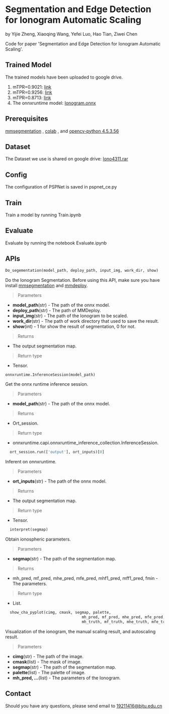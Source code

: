 # Segmentation and Edge Detection for Ionogram Automatic Scaling
by Yijie Zheng, Xiaoqing Wang, Yefei Luo, Hao Tian, Ziwei Chen 

Code for paper 'Segmentation and Edge Detection for Ionogram Automatic Scaling'.
## Trained Model
The trained models have been uploaded to google drive.
1. mTPR=0.9021: [link](https://drive.google.com/file/d/1-0__f4pK5-wvBfFB0XFOB0d13N9Gyh2k/view?usp=sharing)
2. mTPR=0.9256: [link](https://drive.google.com/file/d/1-BF3YO9QeT1SmhDjHjvWOmyNnLP-hKDL/view?usp=sharing)
3. mTPR=0.8713: [link](https://drive.google.com/file/d/1-4Dgu8Ff5CijDMJFwRf89c2XAEfukTlp/view?usp=sharing)
4. The onnxruntime model: [Ionogram.onnx](https://drive.google.com/file/d/1FHzDqeDSI2w9hBmtRwL9NKWW9ciFXtQM/view?usp=sharing)
## Prerequisites
[mmsegmentation](https://github.com/open-mmlab/mmsegmentation) , [colab](https://colab.research.google.com/) , and [opencv-python 4.5.3.56](https://opencv.org) 
## Dataset
The Dataset we use is shared on google drive: [Iono4311.rar](https://drive.google.com/file/d/1MZUonB6E0o7lq_NndI-F3PEVkQH3C8pz/view?usp=sharing)
## Config
The configuration of PSPNet is saved in pspnet_ce.py
## Train
Train a model by running Train.ipynb
## Evaluate
Evaluate by running the notebook Evaluate.ipynb
## APIs

```Python
Do_segementation(model_path, deploy_path, input_img, work_dir, show) 
```
  Do the Ionogram Segmentation. Before using this API, make sure you have install [mmsegmentation](https://github.com/open-mmlab/mmsegmentation) and [mmdeploy](https://github.com/open-mmlab/mmdeploy/).  
> Parameters  
  - **model_path**(str) - The path of the onnx model.  
  - **deploy_path**(str) - The path of MMDeploy.  
  - **input_img**(str) - The path of the Ionogram to be scaled.  
  - **work_dir**(str) - The path of work directory that used to save the result.  
  - **show**(int) - 1 for show the result of segmentation, 0 for not.  
> Returns  
  - The output segmentation map.  
> Return type  
  - Tensor.  
 
  
```Python
onnxruntime.InferenceSession(model_path) 
```  
Get the onnx runtime inference session.  
> Parameters 
  - **model_path**(str) - The path of the onnx model. 
> Returns  
 - Ort_session.
> Return type  
 - onnxruntime.capi.onnxruntime_inference_collection.InferenceSession.  
  

```Python
  ort_session.run(['output'], ort_inputs)[0]
```
  Inferent on onnxruntime.  
> Parameters
  - **ort_inputs**(str) - The path of the onnx model.  
> Returns  
  - The output segmentation map.  
> Return type  
  - Tensor.  


```Python
  interpret(segmap)
```
  Obtain ionospheric parameters.   
> Parameters
  - **segmap**(str) - The path of the segmentation map.  
> Returns  
  - mh_pred, mf_pred, mhe_pred, mfe_pred, mhf1_pred, mff1_pred, fmin - The parameters. 
> Return type  
  - List.


```Python
  show_cha_pyplot(cimg, cmask, segmap, palette,
                                  mh_pred, mf_pred, mhe_pred, mfe_pred, mhf1_pred, mff1_pred, fmin_pred,
                                  mh_truth, mf_truth, mhe_truth, mfe_truth, mhf1_truth, mff1_truth, fmin_truth))
```
  Visualization of the ionogram, the manual scaling result, and autoscaling result.  
> Parameters
  - **cimg**(str) - The path of the image.  
  - **cmask**(list) - The mask of image.
  - **segmap**(str) - The path of the segmentation map.
  - **palette**(list) - The palette of image.
  - **mh_pred, ...**(list) - The parameters of the Ionogram.
  
## Contact
Should you have any questions, please send email to 19211416@bjtu.edu.cn
